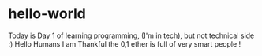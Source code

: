 # hello-world
Today is Day 1 of learning programming, (I'm in tech), but not technical side :)
Hello Humans
I am Thankful the 0,1 ether is full of very smart people !

